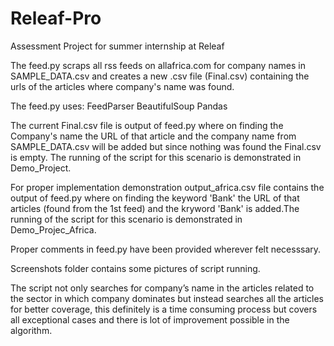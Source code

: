 # Releaf-Pro
Assessment Project for summer internship at Releaf

The feed.py scraps all rss feeds on allafrica.com for company names in SAMPLE_DATA.csv and creates a new .csv file (Final.csv) containing the urls of the articles where company's name was found.

The feed.py uses:
FeedParser
BeautifulSoup
Pandas

The current Final.csv file is output of feed.py where on finding the Company's name the URL of that article and the company name from SAMPLE_DATA.csv will be added but since nothing was found the Final.csv is empty. The running of the script for this scenario is demonstrated in Demo_Project.

For proper implementation demonstration output_africa.csv file contains the output of feed.py where on finding the keyword 'Bank' the URL of that articles (found from the 1st feed) and the kryword 'Bank' is added.The running of the script for this scenario is demonstrated in Demo_Projec_Africa.

Proper comments in feed.py have been provided wherever felt necesssary.

Screenshots folder contains some pictures of script running.

The script not only searches for company’s name in the articles related to the sector in which company dominates but instead searches all the articles for better coverage, this definitely is a time consuming process but covers all exceptional cases and there is lot of improvement possible in the algorithm.
